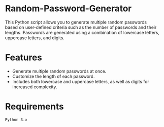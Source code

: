 # Random-Password-Generator

This Python script allows you to generate multiple random passwords based on user-defined criteria such as the number of passwords and their lengths. Passwords are generated using a combination of lowercase letters, uppercase letters, and digits.
# Features
- Generate multiple random passwords at once.
- Customize the length of each password.
- Includes both lowercase and uppercase letters, as well as digits for increased complexity.
# Requirements
``Python 3.x``
